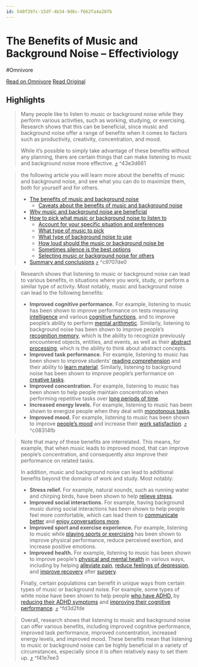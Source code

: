 ```yaml
---
id: 540f397c-15df-4b34-9d6c-f662fa4a26fb
---
```


# The Benefits of Music and Background Noise – Effectiviology
#Omnivore

[Read on Omnivore](https://omnivore.app/me/the-benefits-of-music-and-background-noise-effectiviology-18dff4e8b05)
[Read Original](https://effectiviology.com/benefits-of-music-and-background-noise/)

## Highlights

> Many people like to listen to music or background noise while they perform various activities, such as working, studying, or exercising. Research shows that this can be beneficial, since music and background noise offer a range of benefits when it comes to factors such as productivity, creativity, concentration, and mood.
> 
> While it’s possible to simply take advantage of these benefits without any planning, there are certain things that can make listening to music and background noise more effective. [⤴️](https://omnivore.app/me/the-benefits-of-music-and-background-noise-effectiviology-18dff4e8b05#43e3d661-7d0d-4c79-9b13-7d712bdfd501)  ^43e3d661

> the following article you will learn more about the benefits of music and background noise, and see what you can do to maximize them, both for yourself and for others.
> 
> * [The benefits of music and background noise](#The%5Fbenefits%5Fof%5Fmusic%5Fand%5Fbackground%5Fnoise "The benefits of music and background noise")  
>    * [Caveats about the benefits of music and background noise](#Caveats%5Fabout%5Fthe%5Fbenefits%5Fof%5Fmusic%5Fand%5Fbackground%5Fnoise "Caveats about the benefits of music and background noise")
> * [Why music and background noise are beneficial](#Why%5Fmusic%5Fand%5Fbackground%5Fnoise%5Fare%5Fbeneficial "Why music and background noise are beneficial")
> * [How to pick what music or background noise to listen to](#How%5Fto%5Fpick%5Fwhat%5Fmusic%5For%5Fbackground%5Fnoise%5Fto%5Flisten%5Fto "How to pick what music or background noise to listen to")  
>    * [Account for your specific situation and preferences](#Account%5Ffor%5Fyour%5Fspecific%5Fsituation%5Fand%5Fpreferences "Account for your specific situation and preferences")  
>    * [What type of music to pick](#What%5Ftype%5Fof%5Fmusic%5Fto%5Fpick "What type of music to pick")  
>    * [What type of background noise to use](#What%5Ftype%5Fof%5Fbackground%5Fnoise%5Fto%5Fuse "What type of background noise to use")  
>    * [How loud should the music or background noise be](#How%5Floud%5Fshould%5Fthe%5Fmusic%5For%5Fbackground%5Fnoise%5Fbe "How loud should the music or background noise be")  
>    * [Sometimes silence is the best options](#Sometimes%5Fsilence%5Fis%5Fthe%5Fbest%5Foptions "Sometimes silence is the best options")  
>    * [Selecting music or background noise for others](#Selecting%5Fmusic%5For%5Fbackground%5Fnoise%5Ffor%5Fothers "Selecting music or background noise for others")
> * [Summary and conclusions](#Summary%5Fand%5Fconclusions "Summary and conclusions") [⤴️](https://omnivore.app/me/the-benefits-of-music-and-background-noise-effectiviology-18dff4e8b05#c9707de0-92a0-4f9c-be83-ba3555da6434)  ^c9707de0

> Research shows that listening to music or background noise can lead to various benefits, in situations where you work, study, or perform a similar type of activity. Most notably, music and background noise can lead to the following benefits:
> 
> * **Improved cognitive performance.** For example, listening to music has been shown to improve performance on tests measuring [intelligence](https://doi.org/10.2466%2Fpms.1997.85.3f.1435) and various [cognitive functions](https://doi.org/10.1177%2F0305735607068885), and to improve people’s ability to perform [mental arithmetic](https://doi.org/10.1001/jama.1994.03520110062030). Similarly, listening to background noise has been shown to improve people’s [recognition memory](https://doi.org/10.1162/jocn%5Fa%5F00537), which is the ability to recognize previously encountered objects, entities, and events, as well as their [abstract processing](https://doi.org/10.1086/665048), which is the ability to think about abstract concepts.
> * **Improved task performance.** For example, listening to music has been shown to improve students’ [reading comprehension](https://doi.org/10.2466%2Fpms.1989.69.2.531) and their ability to [learn material](https://doi.org/10.1016/j.lindif.2011.10.004). Similarly, listening to background noise has been shown to improve people’s performance on [creative tasks](https://doi.org/10.1086/665048).
> * **Improved concentration.** For example, listening to music has been shown to help people maintain concentration when performing repetitive tasks over [long periods of time](https://doi.org/10.1016/0003-6870%2872%2990101-9).
> * **Increased energy levels.** For example, listening to music has been shown to energize people when they deal with [monotonous tasks](https://doi.org/10.1016/j.trf.2013.09.004).
> * **Improved mood.** For example, listening to music has been shown to improve [people’s mood](https://doi.org/10.1177%2F0305735605050650) and increase their [work satisfaction](https://www.sciencedaily.com/releases/2009/04/090423132615.htm). [⤴️](https://omnivore.app/me/the-benefits-of-music-and-background-noise-effectiviology-18dff4e8b05#c08314fb-0770-4389-9274-789fd962aaac)  ^c08314fb

> Note that many of these benefits are interrelated. This means, for example, that when music leads to improved mood, that can improve people’s concentration, and consequently also improve their performance on related tasks.
> 
> In addition, music and background noise can lead to additional benefits beyond the domains of work and study. Most notably:
> 
> * **Stress relief.** For example, natural sounds, such as running water and chirping birds, have been shown to help [relieve stress](https://doi.org/10.3390/ijerph7031036).
> * **Improved social interactions.** For example, having background music during social interactions has been shown to help people feel more comfortable, which can lead them to [communicate better](https://doi.org/10.2466/pr0.1993.72.1.171) and [enjoy conversations more](https://doi.org/10.2466%2Fpr0.1993.72.1.171).
> * **Improved sport and exercise experience.** For example, listening to music while [playing sports or exercising](http://doi.org/10.1037/bul0000216) has been shown to improve physical performance, reduce perceived exertion, and increase positive emotions.
> * **Improved health.** For example, listening to music has been shown to improve people’s [physical and mental health](https://doi.org/10.3402/qhw.v8i0.20635) in various ways, including by helping [alleviate pain](https://doi.org/10.1177%2F104990919601300211), [reduce feelings of depression](https://doi.org/10.1016/j.apnu.2004.07.007), and [improve recovery](https://doi.org/10.1111/j.1365-2702.2004.01048.x) after [surgery](https://doi.org/10.1016/S0140-6736%2815%2960169-6).
> 
> Finally, certain populations can benefit in unique ways from certain types of music or background noise. For example, some types of white noise have been shown to help people [who have ADHD,](https://doi.org/10.1186/s12993-016-0095-y) by [reducing their ADHD symptoms](https://doi.org/10.1016/j.ctim.2018.11.012) and [improving their cognitive performance](https://doi.org/10.1111/j.1469-7610.2007.01749.x). [⤴️](https://omnivore.app/me/the-benefits-of-music-and-background-noise-effectiviology-18dff4e8b05#fd3d2fde-bd0e-4ad1-8dc9-4d31a9c1f8fd)  ^fd3d2fde

> Overall, research shows that listening to music and background noise can offer various benefits, including improved cognitive performance, improved task performance, improved concentration, increased energy levels, and improved mood. These benefits mean that listening to music or background noise can be highly beneficial in a variety of circumstances, especially since it is often relatively easy to set them up. [⤴️](https://omnivore.app/me/the-benefits-of-music-and-background-noise-effectiviology-18dff4e8b05#f41e7ee3-a666-4ac7-8e9d-c428f06ab212)  ^f41e7ee3

